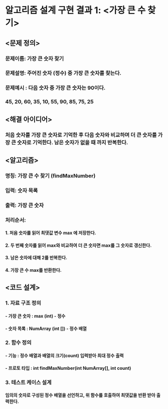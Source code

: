 # 알고리즘 설계 구현 결과 1: <가장 큰 수 찾기>

## <문제 정의>
### 문제이름: 가장 큰 숫자 찾기
### 문제설명: 주어진 숫자 (정수) 중 가장 큰 숫자를 찾는다.
### 문제예시 : 다음 숫자 중 가장 큰 숫자는 90이다.

### 45, 20, 60, 35, 10, 55, 90, 85, 75, 25

## <해결 아이디어>
### 처음 숫자를 가장 큰 숫자로 기억한 후 다음 숫자와 비교하며 더 큰 숫자를 가장 큰 숫자로 기억한다. 남은 숫자가 없을 때 까지 반복한다.

## <알고리즘>
### 명칭: 가장 큰 수 찾기 (findMaxNumber)
### 입력: 숫자 목록 
### 출력: 가장 큰 숫자
### 처리순서:
#### 1. 처음 숫자를 읽어 최댓값 변수 max 에 저장한다.
#### 2. 두 번째 숫자를 읽어 max와 비교하여 더 큰 숫자면 max를 그 숫자로 갱신한다.
#### 3. 남은 숫자에 대해 2를 반복한다.
#### 4. 가장 큰 수 max를 반환한다.

## <코드 설계>
### 1. 자료 구조 정의
#### - 가장 큰 숫자 : max (int) - 정수
#### - 숫자 목록 : NumArray (int []) - 정수 배열

### 2. 함수 정의
#### - 기능 : 정수 배열과 배열의 크기(count) 입력받아 최대 정수 출력
#### - 프로토 타입 : int findMaxNumber(int NumArray[], int count)

### 3. 테스트 케이스 설계
#### 임의의 숫자로 구성된 정수 배열을 선언하고, 위 함수를 호출하여 최댓값을 반환 받아 출력한다.
